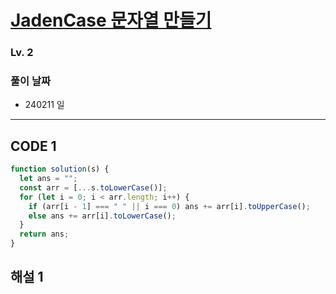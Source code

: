 # [JadenCase 문자열 만들기](https://school.programmers.co.kr/learn/courses/30/lessons/12951)

### Lv. 2

### 풀이 날짜

- 240211 일

---

## CODE 1

```javascript
function solution(s) {
  let ans = "";
  const arr = [...s.toLowerCase()];
  for (let i = 0; i < arr.length; i++) {
    if (arr[i - 1] === " " || i === 0) ans += arr[i].toUpperCase();
    else ans += arr[i].toLowerCase();
  }
  return ans;
}
```

## 해설 1
